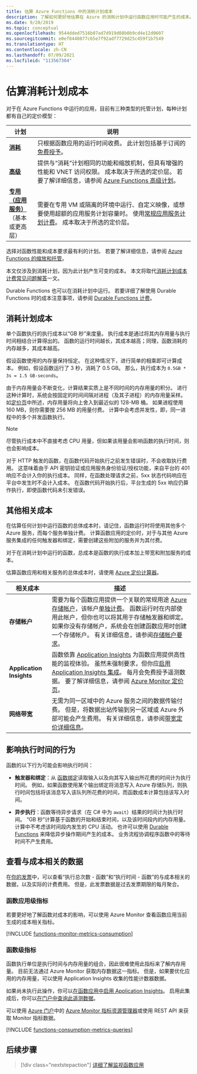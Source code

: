 ```yaml
---
title: 估算 Azure Functions 中的消耗计划成本
description: 了解如何更好地估算在 Azure 的消耗计划中运行函数应用时可能产生的成本。
ms.date: 9/20/2019
ms.topic: conceptual
ms.openlocfilehash: 9544dded7516b07ad7d919d08b0b9cd4e12d0607
ms.sourcegitcommit: e0ef8440877c65e7f92adf7729d25c459f1b7549
ms.translationtype: HT
ms.contentlocale: zh-CN
ms.lasthandoff: 07/09/2021
ms.locfileid: "113567304"
---
```

# <a name="estimating-consumption-plan-costs"></a>估算消耗计划成本

对于在 Azure Functions 中运行的应用，目前有三种类型的托管计划，每种计划都有自己的定价模型： 

| 计划 | 说明 |
| ---- | ----------- |
| [**消耗**](consumption-plan.md) | 只根据函数应用的运行时间收费。 此计划包括基于订阅的[免费授予][定价页]。|
| [**高级**](functions-premium-plan.md) | 提供与“消耗”计划相同的功能和缩放机制，但具有增强的性能和 VNET 访问权限。 成本取决于所选的定价层。 若要了解详细信息，请参阅 [Azure Functions 高级计划](functions-premium-plan.md)。 |
| [**专用（应用服务）**](dedicated-plan.md) <br/>（基本或更高层） | 需要在专用 VM 或隔离的环境中运行、自定义映像，或想要使用超额的应用服务计划容量时。 使用[常规应用服务计划计费](https://azure.microsoft.com/pricing/details/app-service/)。 成本取决于所选的定价层。|

选择对函数性能和成本要求最有利的计划。 若要了解详细信息，请参阅 [Azure Functions 的缩放和托管](functions-scale.md)。

本文仅涉及到消耗计划，因为此计划产生可变的成本。 本文将取代[消耗计划成本计费常见问题解答](https://github.com/Azure/Azure-Functions/wiki/Consumption-Plan-Cost-Billing-FAQ)一文。

Durable Functions 也可以在消耗计划中运行。 若要详细了解使用 Durable Functions 时的成本注意事项，请参阅 [Durable Functions 计费](./durable/durable-functions-billing.md)。

## <a name="consumption-plan-costs"></a>消耗计划成本

单个函数执行的执行成本以“GB 秒”来度量。   执行成本是通过将其内存用量与执行时间相结合计算得出的。 函数的运行时间越长，其成本越高；同理，函数消耗的内存越多，其成本越高。 

假设函数使用的内存量保持恒定。 在这种情况下，进行简单的相乘即可计算成本。 例如，假设函数运行了 3 秒，消耗了 0.5 GB。 那么，执行成本为 `0.5GB * 3s = 1.5 GB-seconds`。 

由于内存用量会不断变化，计算结果实质上是不同时间的内存用量的积分。  进行这种计算时，系统会按固定的时间间隔对进程（及其子进程）的内存用量采样。 如[定价页]中所述，内存用量将向上舍入到最近似的 128-MB 桶。 如果进程使用 160 MB，则你需要按 256 MB 的用量付费。 计算中会考虑并发性，即，同一进程中的多个并发函数执行。

> [!NOTE]
> 尽管执行成本中不直接考虑 CPU 用量，但如果该用量会影响函数的执行时间，则也会影响成本。

对于 HTTP 触发的函数，在函数代码开始执行之前发生错误时，不会收取执行费用。 这意味着由于 API 密钥验证或应用服务身份验证/授权功能，来自平台的 401 响应不会计入你的执行成本。 同样，在函数处理请求之前，5xx 状态代码响应在平台中发生时不会计入成本。 在函数代码开始执行后，平台生成的 5xx 响应仍算作执行，即使函数代码未引发错误。

## <a name="other-related-costs"></a>其他相关成本

在估算任何计划中运行函数的总体成本时，请记住，函数运行时将使用其他多个 Azure 服务，而每个服务单独计费。 计算函数应用的定价时，对于与其他 Azure 服务集成的任何触发器和绑定，需要创建这些附加的服务并为其付费。 

对于在消耗计划中运行的函数，总成本是函数的执行成本加上带宽和附加服务的成本。 

估算函数应用和相关服务的总体成本时，请使用 [Azure 定价计算器](https://azure.microsoft.com/pricing/calculator/?service=functions)。 

| 相关成本 | 描述 |
| ------------ | ----------- |
| **存储帐户** | 需要为每个函数应用提供一个关联的常规用途 [Azure 存储帐户](../storage/common/storage-introduction.md#types-of-storage-accounts)，该帐户[单独计费](https://azure.microsoft.com/pricing/details/storage/)。 函数运行时在内部使用此帐户，但你也可以将其用于存储触发器和绑定。 如果你没有存储帐户，系统会在创建函数应用时创建一个存储帐户。 有关详细信息，请参阅[存储帐户要求](storage-considerations.md#storage-account-requirements)。|
| **Application Insights** | 函数依靠 [Application Insights](../azure-monitor/app/app-insights-overview.md) 为函数应用提供高性能的监视体验。 虽然未强制要求，但你应[启用 Application Insights 集成](configure-monitoring.md#enable-application-insights-integration)。 每月会免费授予遥测数据。 要了解详细信息，请参阅 [Azure Monitor 定价页](https://azure.microsoft.com/pricing/details/monitor/)。 |
| **网络带宽** | 无需为同一区域中的 Azure 服务之间的数据传输付费。 但是，将数据出站传输到另一区域或 Azure 外部可能会产生费用。 有关详细信息，请参阅[带宽定价详细信息](https://azure.microsoft.com/pricing/details/bandwidth/)。 |

## <a name="behaviors-affecting-execution-time"></a>影响执行时间的行为

函数的以下行为可能会影响执行时间：

+ **触发器和绑定**：从 [函数绑定](functions-triggers-bindings.md)读取输入以及向其写入输出所花费的时间计为执行时间。 例如，如果函数使用某个输出绑定将消息写入 Azure 存储队列，则执行时间包括将该消息写入该队列所花费的时间，而函数成本计算包括该写入时间。 

+ **异步执行**：函数等待异步请求（在 C# 中为 `await`）结果的时间计为执行时间。 “GB 秒”计算基于函数的开始和结束时间，以及该时间段内的内存用量。 计算中不考虑该时间段内发生的 CPU 活动。 也许可以使用 [Durable Functions](durable/durable-functions-overview.md) 来降低异步操作期间产生的成本。 业务流程协调程序函数中的等待时间不产生费用。

## <a name="viewing-cost-related-data"></a>查看与成本相关的数据

在[你的发票](../cost-management-billing/understand/download-azure-invoice.md)中，可以查看“执行总次数 - 函数”和“执行时间 - 函数”的与成本相关的数据，以及实际的计费费用。 但是，此发票数据是过去发票期限的每月聚合。 

### <a name="function-app-level-metrics"></a>函数应用级指标

若要更好地了解函数对成本的影响，可以使用 Azure Monitor 查看函数应用当前生成的成本相关指标。 

[!INCLUDE [functions-monitor-metrics-consumption](../../includes/functions-monitor-metrics-consumption.md)]

### <a name="function-level-metrics"></a>函数级指标

函数执行单位是执行时间与内存用量的组合，因此很难使用此指标来了解内存用量。 目前无法通过 Azure Monitor 获取内存数据这一指标。 但是，如果要优化应用的内存用量，可以使用 Application Insights 收集的性能计数器数据。  

如果尚未执行此操作，你可以[在函数应用中启用 Application Insights](configure-monitoring.md#enable-application-insights-integration)。 启用此集成后，你可以[在门户中查询此遥测数据](analyze-telemetry-data.md#query-telemetry-data)。 

可以使用 [Azure 门户]中的 [Azure Monitor 指标资源管理器](../azure-monitor/essentials/metrics-getting-started.md)或使用 REST API 来获取 Monitor 指标数据。

[!INCLUDE [functions-consumption-metrics-queries](../../includes/functions-consumption-metrics-queries.md)]

## <a name="next-steps"></a>后续步骤

> [!div class="nextstepaction"]
> [详细了解监视函数应用](functions-monitoring.md)

[定价页]:https://azure.microsoft.com/pricing/details/functions/
[Azure 门户]: https://portal.azure.com
